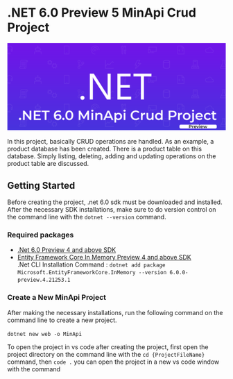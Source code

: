 # .NET 6.0 Preview 5 MinApi Crud Project
![.NET 6.0 Preview 5 MinApi Crud Project - Oğuzcan Genç](https://github.com/ouzdev/MinApiExample/blob/master/.net-6-minapi-ouzdev.png?raw=true)  

In this project, basically CRUD operations are handled. As an example, a product database has been created. There is a product table on this database. Simply listing, deleting, adding and updating operations on the product table are discussed.

## Getting Started
Before creating the project, .net 6.0 sdk must be downloaded and installed. After the necessary SDK installations, make sure to do version control on the command line with the `dotnet --version` command.
### Required packages
* [.Net 6.0 Preview 4 and above SDK](https://dotnet.microsoft.com/download/dotnet/6.0)  
* [Entity Framework Core In Memory Preview 4 and above SDK](https://www.nuget.org/packages/Microsoft.EntityFrameworkCore.InMemory/6.0.0-preview.4.21253.1)  
.Net CLI Installation Command :  `dotnet add package Microsoft.EntityFrameworkCore.InMemory --version 6.0.0-preview.4.21253.1`  

### Create a New MinApi Project
After making the necessary installations, run the following command on the command line to create a new project.  

`dotnet new web -o MinApi`   

To open the project in vs code after creating the project, first open the project directory on the command line with the `cd {ProjectFileName}` command, then `code .` you can open the project in a new vs code window with the command





